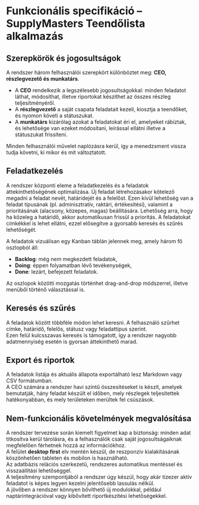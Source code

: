 # Funkcionális specifikáció – SupplyMasters Teendőlista alkalmazás

## Szerepkörök és jogosultságok

A rendszer három felhasználói szerepkört különböztet meg: **CEO, részlegvezető és munkatárs**.

- A **CEO** rendelkezik a legszélesebb jogosultságokkal: minden feladatot láthat, módosíthat, illetve riportokat készíthet az összes részleg teljesítményéről.
- A **részlegvezető** a saját csapata feladatait kezeli, kiosztja a teendőket, és nyomon követi a státuszukat.
- A **munkatárs** kizárólag azokat a feladatokat éri el, amelyeket rábíztak, és lehetősége van ezeket módosítani, leírással ellátni illetve a státuszukat frissíteni.

Minden felhasználói művelet naplózásra kerül, így a menedzsment vissza tudja követni, ki mikor és mit változtatott.

## Feladatkezelés

A rendszer központi eleme a feladatkezelés és a feladatok áttekinthetőségének optimalizása. Új feladat létrehozásakor kötelező megadni a feladat nevét, határidejét és a felelőst. Ezen kívül lehetőség van a feladat típusának (pl. adminisztratív, raktári, értékesítési), valamint a prioritásának (alacsony, közepes, magas) beállítására. Lehetőség arra, hogy ha közeleg a határidő, akkor automatikusan frissül a prioritás.
A feladatokat címkékkel is lehet ellátni, ezzel elősegítve a gyorsabb keresés és szűrés lehetőségét.

A feladatok vizuálisan egy Kanban táblán jelennek meg, amely három fő oszlopból áll:  

- **Backlog**: még nem megkezdett feladatok,  
- **Doing**: éppen folyamatban lévő tevékenységek,  
- **Done**: lezárt, befejezett feladatok.  

Az oszlopok közötti mozgatás történhet drag-and-drop módszerrel, illetve menüből történő választással is.

## Keresés és szűrés

A feladatok között többféle módon lehet keresni. A felhasználó szűrhet címke, határidő, felelős, státusz vagy feladattípus szerint.  
Ezen felül kulcsszavas keresés is támogatott, így a rendszer nagyobb adatmennyiség esetén is gyorsan áttekinthető marad.

## Export és riportok

A feladatok listája és aktuális állapota exportálható lesz Markdown vagy CSV formátumban.  
A CEO számára a rendszer havi szintű összesítéseket is készít, amelyek bemutatják,
hány feladat készült el időben, mely részlegek teljesítettek hatékonyabban,
és mely területeken merültek fel csúszások.

## Nem-funkcionális követelmények megvalósítása

A rendszer tervezése során kiemelt figyelmet kap a biztonság: minden adat titkosítva kerül tárolásra,
és a felhasználók csak saját jogosultságaiknak megfelelően férhetnek hozzá az információkhoz.  
A felület **desktop first** elv mentén készül, de reszponzív kialakításának köszönhetően tableten és mobilon is használható.  
Az adatbázis relációs szerkezetű, rendszeres automatikus mentéssel és visszaállítási lehetőséggel.  
A teljesítmény szempontjából a rendszer úgy készül, hogy akár tízezer aktív feladatot is képes legyen kezelni
jelentősebb lassulás nélkül.  
A jövőben a rendszer könnyen bővíthető új modulokkal, például naptárintegrációval vagy kibővített riportkészítési lehetőségekkel.  
